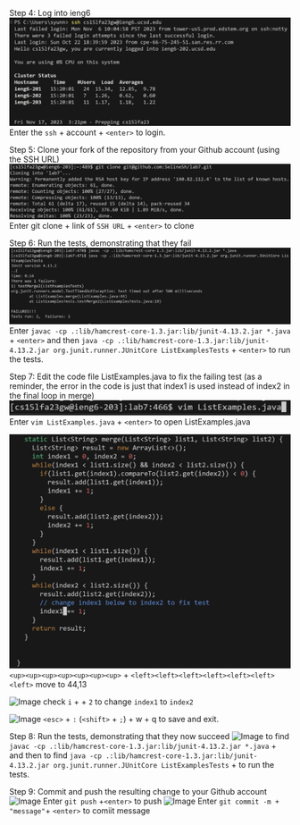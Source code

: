 
Step 4: Log into ieng6
![Image](4-1.jpg)
Enter the ```ssh``` + account + ```<enter>``` to login.

Step 5: Clone your fork of the repository from your Github account (using the SSH URL)
![Image](4-2.jpg)
Enter git clone + link of ```SSH URL``` + ```<enter>``` to clone

Step 6: Run the tests, demonstrating that they fail
![Image](4-3.jpg)
Enter ```javac -cp .:lib/hamcrest-core-1.3.jar:lib/junit-4.13.2.jar *.java``` + ```<enter>``` and then ```java -cp .:lib/hamcrest-core-1.3.jar:lib/junit-4.13.2.jar org.junit.runner.JUnitCore ListExamplesTests``` + ```<enter>``` to run the tests.



Step 7: Edit the code file ListExamples.java to fix the failing test (as a reminder, the error in the code is just that index1 is used instead of index2 in the final loop in merge)
![Image](4-4.jpg)
Enter ```vim ListExamples.java``` + ```<enter>``` to open ListExamples.java

![Image](4-12.jpg)
```<up><up><up><up><up><up><up>``` + ```<left><left><left><left><left><left><left>``` move to 44,13

![Image](4-6.jpg)
check ```i``` + <backspace> + ```2``` to change ```index1``` to ```index2``` 

![Image](4-7.jpg)
```<esc>``` + ```:``` (```<shift>``` + ```;```) + w + q to save and exit.


Step 8: Run the tests, demonstrating that they now succeed
![Image](4-8.jpg)
<up><up> to find ```javac -cp .:lib/hamcrest-core-1.3.jar:lib/junit-4.13.2.jar *.java``` + <enter> and then  <up><up> to find ```java -cp .:lib/hamcrest-core-1.3.jar:lib/junit-4.13.2.jar org.junit.runner.JUnitCore ListExamplesTests``` + <enter> to run the tests.

Step 9: Commit and push the resulting change to your Github account
![Image](4-9.jpg)
Enter ```git push``` +```<enter>``` to push
![Image](4-11.jpg)
Enter ```git commit -m + "message"```+ ```<enter>``` to comiit message
